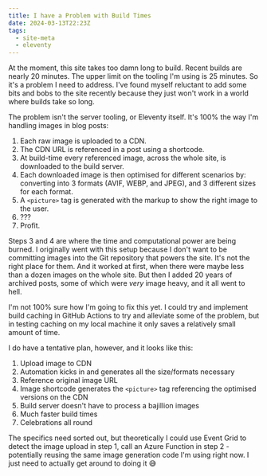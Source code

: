```yaml
---
title: I have a Problem with Build Times
date: 2024-03-13T22:23Z
tags:
  - site-meta
  - eleventy
---
```

At the moment, this site takes too damn long to build. Recent builds are nearly 20 minutes. The upper limit on the tooling I'm using is 25 minutes. So it's a problem I need to address. I've found myself reluctant to add some bits and bobs to the site recently because they just won't work in a world where builds take so long.

The problem isn't the server tooling, or Eleventy itself. It's 100% the way I'm handling images in blog posts:

1. Each raw image is uploaded to a CDN.
2. The CDN URL is referenced in a post using a shortcode.
3. At build-time every referenced image, across the whole site, is downloaded to the build server.
4. Each downloaded image is then optimised for different scenarios by: converting into 3 formats (AVIF, WEBP, and JPEG), and 3 different sizes for each format.
5. A `<picture>` tag is generated with the markup to show the right image to the user.
6. ???
7. Profit.

Steps 3 and 4 are where the time and computational power are being burned. I originally went with this setup because I don't want to be committing images into the Git repository that powers the site. It's not the right place for them. And it worked at first, when there were maybe less than a dozen images on the whole site. But then I added 20 years of archived posts, some of which were _very_ image heavy, and it all went to hell.

I'm not 100% sure how I'm going to fix this yet. I could try and implement build caching in GitHub Actions to try and alleviate some of the problem, but in testing caching on my local machine it only saves a relatively small amount of time.

I do have a tentative plan, however, and it looks like this:

1. Upload image to CDN
2. Automation kicks in and generates all the size/formats necessary
3. Reference original image URL
4. Image shortcode generates the `<picture>` tag referencing the optimised versions on the CDN
5. Build server doesn't have to process a bajillion images
6. Much faster build times
7. Celebrations all round

The specifics need sorted out, but theoretically I could use Event Grid to detect the image upload in step 1, call an Azure Function in step 2 - potentially reusing the same image generation code I'm using right now. I just need to actually get around to doing it 😅